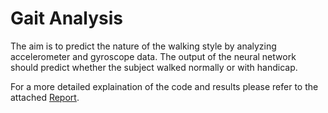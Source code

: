 # Gait Analysis

The aim is to predict the nature of the walking style by analyzing accelerometer and gyroscope data. The output of the neural network should predict whether the subject walked normally or with handicap.

For a more detailed explaination of the code and results please refer to the attached [Report](Report-3.pdf).

